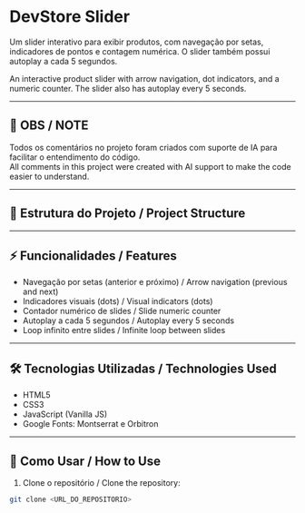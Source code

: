 # DevStore Slider

Um slider interativo para exibir produtos, com navegação por setas, indicadores de pontos e contagem numérica. O slider também possui autoplay a cada 5 segundos.

An interactive product slider with arrow navigation, dot indicators, and a numeric counter. The slider also has autoplay every 5 seconds.

---

## 📌 OBS / NOTE
Todos os comentários no projeto foram criados com suporte de IA para facilitar o entendimento do código.  
All comments in this project were created with AI support to make the code easier to understand.

---

## 📂 Estrutura do Projeto / Project Structure


---

## ⚡ Funcionalidades / Features

- Navegação por setas (anterior e próximo) / Arrow navigation (previous and next)  
- Indicadores visuais (dots) / Visual indicators (dots)  
- Contador numérico de slides / Slide numeric counter  
- Autoplay a cada 5 segundos / Autoplay every 5 seconds  
- Loop infinito entre slides / Infinite loop between slides  

---

## 🛠 Tecnologias Utilizadas / Technologies Used

- HTML5  
- CSS3  
- JavaScript (Vanilla JS)  
- Google Fonts: Montserrat e Orbitron  

---

## 🔧 Como Usar / How to Use

1. Clone o repositório / Clone the repository:
```bash
git clone <URL_DO_REPOSITORIO>
